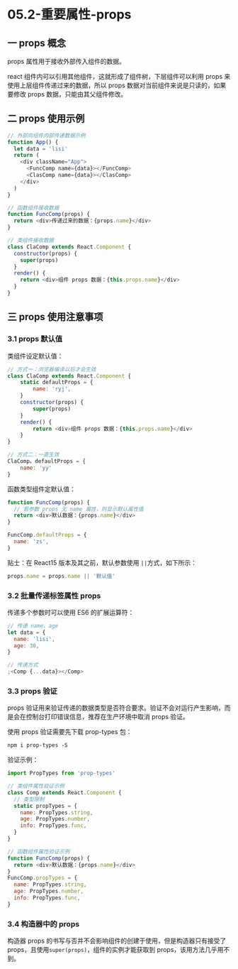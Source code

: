 # 05.2-重要属性-props

## 一 props 概念

props 属性用于接收外部传入组件的数据。

react 组件内可以引用其他组件，这就形成了组件树，下层组件可以利用 props 来使用上层组件传递过来的数据，所以 props 数据对当前组件来说是只读的，如果要修改 props 数据，只能由其父组件修改。

## 二 props 使用示例

```js
// 外部向组件内部传递数据示例
function App() {
  let data = 'lisi'
  return (
    <div className="App">
      <FuncComp name={data}></FuncComp>
      <ClasComp name={data}></ClasComp>
    </div>
  )
}

// 函数组件接收数据
function FuncComp(props) {
  return <div>传递过来的数据：{props.name}</div>
}

// 类组件接收数据
class ClaComp extends React.Component {
  constructor(props) {
    super(props)
  }
  render() {
    return <div>组件 props 数据：{this.props.name}</div>
  }
}
```

## 三 props 使用注意事项

### 3.1 props 默认值

类组件设定默认值：

```js
// 方式一：浏览器编译以后才会生效
class ClaComp extends React.Component {
    static defaultProps = {
        name: 'ryj',
    }
    constructor(props) {
        super(props)
    }
    render() {
        return <div>组件 props 数据：{this.props.name}</div>
    }
}

// 方式二：一直生效
ClaComp。defaultProps = {
    name: 'yy'
}
```

函数类型组件定默认值：

```js
function FuncComp(props) {
  // 若参数 props 无 name 属性，则显示默认属性值
  return <div>默认数据：{props.name}</div>
}

FuncComp.defaultProps = {
  name: 'zs',
}
```

贴士：在 React15 版本及其之前，默认参数使用 `||`方式，如下所示：

```js
props.name = props.name || '默认值'
```

### 3.2 批量传递标签属性 props

传递多个参数时可以使用 ES6 的扩展运算符：

```js
// 传递 name、age
let data = {
  name: 'lisi',
  age: 30,
}

// 传递方式
;<Comp {...data}></Comp>
```

### 3.3 props 验证

props 验证用来验证传递的数据类型是否符合要求。验证不会对运行产生影响，而是会在控制台打印错误信息，推荐在生产环境中取消 props 验证。

使用 props 验证需要先下载 prop-types 包：

```txt
npm i prop-types -S
```

验证示例：

```js
import PropTypes from 'prop-types'

// 类组件属性验证示例
class Comp extends React.Component {
  // 类型限制
  static propTypes = {
    name: PropTypes.string,
    age: PropTypes.number,
    info: PropTypes.func,
  }
}

// 函数组件属性验证示例
function FuncComp(props) {
  return <div>默认数据：{props.name}</div>
}
FuncComp.propTypes = {
  name: PropTypes.string,
  age: PropTypes.number,
  info: PropTypes.func,
}
```

### 3.4 构造器中的 props

构造器 props 的书写与否并不会影响组件的创建于使用，但是构造器只有接受了 props，且使用`super(props)`，组件的实例才能获取到 props，该用方法几乎用不到。
